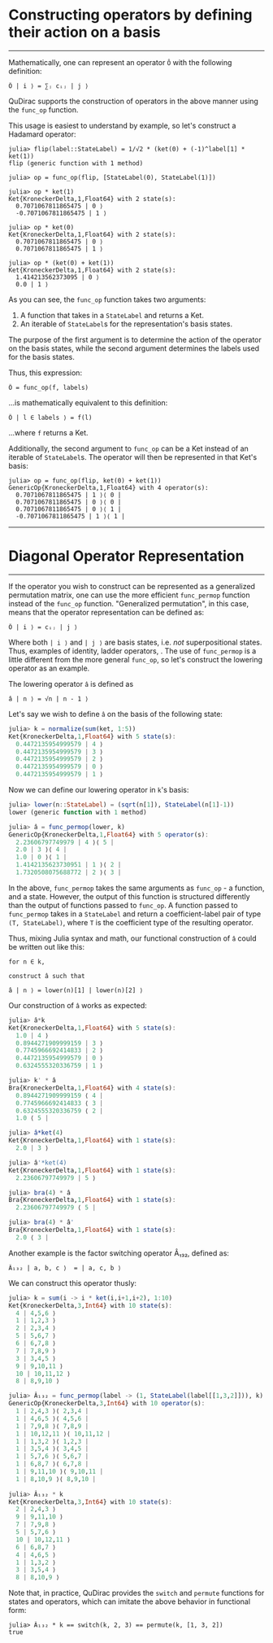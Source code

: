 # Constructing operators by defining their action on a basis
---

Mathematically, one can represent an operator `Ô` with the following definition:

```
Ô | i ⟩ = ∑ⱼ cᵢⱼ | j ⟩
```

QuDirac supports the construction of operators in the above manner using the `func_op` function.

This usage is easiest to understand by example, so let's construct a Hadamard operator:

```
julia> flip(label::StateLabel) = 1/√2 * (ket(0) + (-1)^label[1] * ket(1))
flip (generic function with 1 method)

julia> op = func_op(flip, [StateLabel(0), StateLabel(1)])

julia> op * ket(1)
Ket{KroneckerDelta,1,Float64} with 2 state(s):
  0.7071067811865475 | 0 ⟩
  -0.7071067811865475 | 1 ⟩

julia> op * ket(0)
Ket{KroneckerDelta,1,Float64} with 2 state(s):
  0.7071067811865475 | 0 ⟩
  0.7071067811865475 | 1 ⟩

julia> op * (ket(0) + ket(1))
Ket{KroneckerDelta,1,Float64} with 2 state(s):
  1.414213562373095 | 0 ⟩
  0.0 | 1 ⟩
```

As you can see, the `func_op` function takes two arguments:

1. A function that takes in a `StateLabel` and returns a Ket.
2. An iterable of `StateLabel`s for the representation's basis states. 

The purpose of the first argument is to determine the action of the operator
on the basis states, while the second argument determines the labels used 
for the basis states.

Thus, this expression:

```
Ô = func_op(f, labels)
```
...is mathematically equivalent to this definition:

```
Ô | l ∈ labels ⟩ = f(l) 
```

...where `f` returns a Ket.

Additionally, the second argument to `func_op` can be a Ket instead of an iterable of `StateLabel`s. 
The operator will then be represented in that Ket's basis:

```
julia> op = func_op(flip, ket(0) + ket(1))
GenericOp{KroneckerDelta,1,Float64} with 4 operator(s):
  0.7071067811865475 | 1 ⟩⟨ 0 |
  0.7071067811865475 | 0 ⟩⟨ 0 |
  0.7071067811865475 | 0 ⟩⟨ 1 |
  -0.7071067811865475 | 1 ⟩⟨ 1 |
```

---
# Diagonal Operator Representation
---

If the operator you wish to construct can be represented as a generalized permutation matrix, one can use 
the more efficient `func_permop` function instead of the `func_op` function. "Generalized permutation", in 
this case, means that the operator representation can be defined as:

```
Ô | i ⟩ = cᵢⱼ | j ⟩
```

Where both `| i ⟩` and `| j ⟩` are basis states, i.e. *not* superpositional states. 
Thus, examples of  identity, ladder operators, . The use of `func_permop` is a little different from the more general `func_op`, so let's 
construct the lowering operator as an example.

The lowering operator `â` is defined as 

```
â | n ⟩ = √n | n - 1 ⟩
``` 

Let's say we wish to define `â` on the basis of the following state:

```julia
julia> k = normalize(sum(ket, 1:5))
Ket{KroneckerDelta,1,Float64} with 5 state(s):
  0.4472135954999579 | 4 ⟩
  0.4472135954999579 | 3 ⟩
  0.4472135954999579 | 2 ⟩
  0.4472135954999579 | 0 ⟩
  0.4472135954999579 | 1 ⟩
```

Now we can define our lowering operator in `k`'s basis:

```julia
julia> lower(n::StateLabel) = (sqrt(n[1]), StateLabel(n[1]-1))
lower (generic function with 1 method)

julia> â = func_permop(lower, k)
GenericOp{KroneckerDelta,1,Float64} with 5 operator(s):
  2.23606797749979 | 4 ⟩⟨ 5 |
  2.0 | 3 ⟩⟨ 4 |
  1.0 | 0 ⟩⟨ 1 |
  1.4142135623730951 | 1 ⟩⟨ 2 |
  1.7320508075688772 | 2 ⟩⟨ 3 |
```

In the above, `func_permop` takes the same arguments as `func_op` - a function, and a state.
However, the output of this function is structured differently than the output of functions 
passed to `func_op`. A function passed to `func_permop` takes in a `StateLabel` 
and return a coefficient-label pair of type `(T, StateLabel)`, where `T` is the coefficient
type of the resulting operator. 

Thus, mixing Julia syntax and math, our functional construction of `â` could be written out like this:

```
for n ∈ k, 

construct â such that

â | n ⟩ = lower(n)[1] | lower(n)[2] ⟩
``` 

Our construction of `â` works as expected:

```julia
julia> â*k
Ket{KroneckerDelta,1,Float64} with 5 state(s):
  1.0 | 4 ⟩
  0.8944271909999159 | 3 ⟩
  0.7745966692414833 | 2 ⟩
  0.4472135954999579 | 0 ⟩
  0.6324555320336759 | 1 ⟩

julia> k' * â
Bra{KroneckerDelta,1,Float64} with 4 state(s):
  0.8944271909999159 ⟨ 4 |
  0.7745966692414833 ⟨ 3 |
  0.6324555320336759 ⟨ 2 |
  1.0 ⟨ 5 |

julia> â*ket(4)
Ket{KroneckerDelta,1,Float64} with 1 state(s):
  2.0 | 3 ⟩

julia> â'*ket(4)
Ket{KroneckerDelta,1,Float64} with 1 state(s):
  2.23606797749979 | 5 ⟩

julia> bra(4) * â
Bra{KroneckerDelta,1,Float64} with 1 state(s):
  2.23606797749979 ⟨ 5 |

julia> bra(4) * â'
Bra{KroneckerDelta,1,Float64} with 1 state(s):
  2.0 ⟨ 3 |
```

Another example is the factor switching operator Â₁₃₂, defined as: 

```
Â₁₃₂ | a, b, c ⟩  = | a, c, b ⟩
```

We can construct this operator thusly:

```julia
julia> k = sum(i -> i * ket(i,i+1,i+2), 1:10)
Ket{KroneckerDelta,3,Int64} with 10 state(s):
  4 | 4,5,6 ⟩
  1 | 1,2,3 ⟩
  2 | 2,3,4 ⟩
  5 | 5,6,7 ⟩
  6 | 6,7,8 ⟩
  7 | 7,8,9 ⟩
  3 | 3,4,5 ⟩
  9 | 9,10,11 ⟩
  10 | 10,11,12 ⟩
  8 | 8,9,10 ⟩

julia> Â₁₃₂ = func_permop(label -> (1, StateLabel(label[[1,3,2]])), k)
GenericOp{KroneckerDelta,3,Int64} with 10 operator(s):
  1 | 2,4,3 ⟩⟨ 2,3,4 |
  1 | 4,6,5 ⟩⟨ 4,5,6 |
  1 | 7,9,8 ⟩⟨ 7,8,9 |
  1 | 10,12,11 ⟩⟨ 10,11,12 |
  1 | 1,3,2 ⟩⟨ 1,2,3 |
  1 | 3,5,4 ⟩⟨ 3,4,5 |
  1 | 5,7,6 ⟩⟨ 5,6,7 |
  1 | 6,8,7 ⟩⟨ 6,7,8 |
  1 | 9,11,10 ⟩⟨ 9,10,11 |
  1 | 8,10,9 ⟩⟨ 8,9,10 |
  
julia> Â₁₃₂ * k
Ket{KroneckerDelta,3,Int64} with 10 state(s):
  2 | 2,4,3 ⟩
  9 | 9,11,10 ⟩
  7 | 7,9,8 ⟩
  5 | 5,7,6 ⟩
  10 | 10,12,11 ⟩
  6 | 6,8,7 ⟩
  4 | 4,6,5 ⟩
  1 | 1,3,2 ⟩
  3 | 3,5,4 ⟩
  8 | 8,10,9 ⟩
```

Note that, in practice, QuDirac provides the `switch` and `permute` functions for states and operators, 
which can imitate the above behavior in functional form:

```
julia> Â₁₃₂ * k == switch(k, 2, 3) == permute(k, [1, 3, 2])
true
```